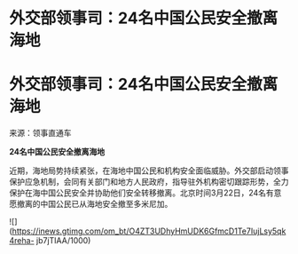 # 外交部领事司：24名中国公民安全撤离海地

# 外交部领事司：24名中国公民安全撤离海地

来源：领事直通车

**24名中国公民安全撤离海地**

近期，海地局势持续紧张，在海地中国公民和机构安全面临威胁。外交部启动领事保护应急机制，会同有关部门和地方人民政府，指导驻外机构密切跟踪形势，全力保护在海中国公民安全并协助他们安全转移撤离。北京时间3月22日，24名有意愿撤离的中国公民已从海地安全撤至多米尼加。

![](https://inews.gtimg.com/om_bt/O4ZT3UDhyHmUDK6GfmcD1Te7IujLsy5qk4reha-
jb7jTIAA/1000)


